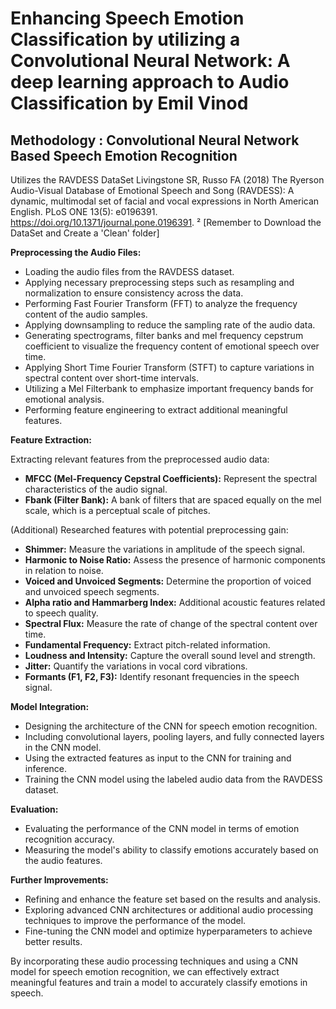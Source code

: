 # Enhancing Speech Emotion Classification by utilizing a Convolutional Neural Network: A deep learning approach to Audio Classification by Emil Vinod

## Methodology : Convolutional Neural Network Based Speech Emotion Recognition

Utilizes the RAVDESS DataSet
Livingstone SR, Russo FA (2018) The Ryerson Audio-Visual Database of Emotional Speech and Song (RAVDESS): A dynamic, multimodal set of facial and vocal expressions in North American English. PLoS ONE 13(5): e0196391. https://doi.org/10.1371/journal.pone.0196391. ² [Remember to Download the DataSet and Create a 'Clean' folder]

**Preprocessing the Audio Files:**
  - Loading the audio files from the RAVDESS dataset.
  - Applying necessary preprocessing steps such as resampling and normalization to ensure consistency across the data.
  - Performing Fast Fourier Transform (FFT) to analyze the frequency content of the audio samples.
  - Applying downsampling to reduce the sampling rate of the audio data.
  - Generating spectrograms, filter banks and mel frequency cepstrum coefficient to visualize the frequency content of emotional speech over time.
  - Applying Short Time Fourier Transform (STFT) to capture variations in spectral content over short-time intervals.
  - Utilizing a Mel Filterbank to emphasize important frequency bands for emotional analysis.
  - Performing feature engineering to extract additional meaningful features.

**Feature Extraction:**

Extracting relevant features from the preprocessed audio data:
   
  - **MFCC (Mel-Frequency Cepstral Coefficients):** Represent the spectral characteristics of the audio signal.
  - **Fbank (Filter Bank):** A bank of filters that are spaced equally on the mel scale, which is a perceptual scale of pitches.

(Additional) Researched features with potential preprocessing gain:
   
  - **Shimmer:** Measure the variations in amplitude of the speech signal.
  - **Harmonic to Noise Ratio:** Assess the presence of harmonic components in relation to noise.
  - **Voiced and Unvoiced Segments:** Determine the proportion of voiced and unvoiced speech segments.
  - **Alpha ratio and Hammarberg Index:** Additional acoustic features related to speech quality.
  - **Spectral Flux:** Measure the rate of change of the spectral content over time.
  - **Fundamental Frequency:** Extract pitch-related information.
  - **Loudness and Intensity:** Capture the overall sound level and strength.
  - **Jitter:** Quantify the variations in vocal cord vibrations.
  - **Formants (F1, F2, F3):** Identify resonant frequencies in the speech signal.

**Model Integration:**
 - Designing the architecture of the CNN for speech emotion recognition.
 - Including convolutional layers, pooling layers, and fully connected layers in the CNN model.
 - Using the extracted features as input to the CNN for training and inference.
 - Training the CNN model using the labeled audio data from the RAVDESS dataset.

**Evaluation:**
 - Evaluating the performance of the CNN model in terms of emotion recognition accuracy.
 - Measuring the model's ability to classify emotions accurately based on the audio features.

**Further Improvements:**
 - Refining and enhance the feature set based on the results and analysis.
 - Exploring advanced CNN architectures or additional audio processing techniques to improve the performance of the model.
 - Fine-tuning the CNN model and optimize hyperparameters to achieve better results.

By incorporating these audio processing techniques and using a CNN model for speech emotion recognition, we can effectively extract meaningful features and train a model to accurately classify emotions in speech.


